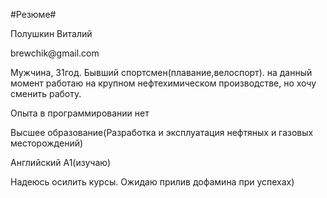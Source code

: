 <p>#Резюме#</p>
<p>Полушкин Виталий</p>
<p>brewchik@gmail.com</p>
<p>Мужчина, 31год. Бывший спортсмен(плавание,велоспорт). на данный момент работаю на крупном нефтехимическом производстве, но хочу сменить работу.</p>
<p>Опыта в программировании нет</p>
<p>Высшее образование(Разработка и эксплуатация нефтяных и газовых месторождений)</p>
<p>Английский А1(изучаю)</p>


<p>Надеюсь осилить курсы. Ожидаю прилив дофамина при успехах)</p>